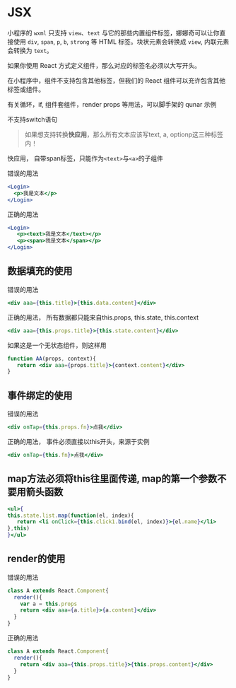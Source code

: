 # JSX

小程序的 `wxml` 只支持 `view`、`text` 与它的那些内置组件标签，娜娜奇可以让你直接使用 `div`, `span`, `p`, `b`, `strong` 等 HTML 标签。块状元素会转换成 `view`, 内联元素会转换为 `text`。


如果你使用 React 方式定义组件，那么对应的标签名必须以大写开头。

在小程序中，组件不支持包含其他标签，但我们的 React 组件可以充许包含其他标签或组件。

有关循环，if, 组件套组件，render props 等用法，可以脚手架的 qunar 示例


不支持switch语句
>如果想支持转换**快应用**，那么所有文本应该写text, a, optionp这三种标签内！

快应用， 自带span标签，只能作为`<text>`与`<a>`的子组件

错误的用法

```jsx
<Login>
  <p>我是文本</p>
</Login>
```
正确的用法
```jsx
<Login>
   <p><text>我是文本</text></p>
   <p><span>我是文本</span></p>
</Login>
```


## 数据填充的使用
错误的用法
```jsx
<div aaa={this.title}>{this.data.content}</div>
```
正确的用法， 所有数据都只能来自this.props, this.state, this.context
```jsx
<div aaa={this.props.title}>{this.state.content}</div>
```
如果这是一个无状态组件，则这样用
```jsx
function AA(props, context){
   return <div aaa={props.title}>{context.content}</div>
}
```

## 事件绑定的使用
错误的用法
```jsx
<div onTap={this.props.fn}>点我</div>
```
正确的用法， 事件必须直接以this开头，来源于实例
```jsx
<div onTap={this.fn}>点我</div>
```
## map方法必须将this往里面传递, map的第一个参数不要用箭头函数

```jsx
<ul>{
this.state.list.map(function(el, index){
   return <li onClick={this.click1.bind(el, index)}>{el.name}</li>
},this)
}</ul>
```

## render的使用
错误的用法
```jsx
class A extends React.Component{
  render(){
    var a = this.props
    return <div aaa={a.title}>{a.content}</div>
  }
}
```
正确的用法
```jsx
class A extends React.Component{
  render(){
    return <div aaa={this.props.title}>{this.props.content}</div>
  }
}
```